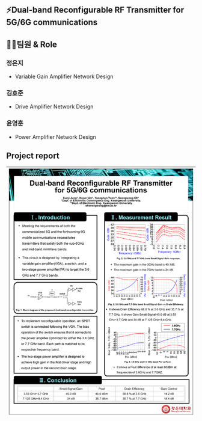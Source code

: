 ## ⚡Dual-band Reconfigurable RF Transmitter for 5G/6G communications

## 🙋‍♂️팀원 & Role

### 정은지

- Variable Gain Amplifier Network Design 

### 김호준

- Drive Amplifier Network Design

### 윤영훈

- Power Amplifier Network Design 


## Project report

<img src="/History/img/img1.png" width=1000>|
--|






